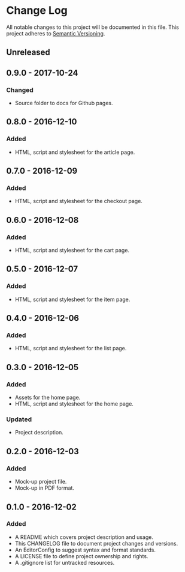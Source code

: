 # Change Log

All notable changes to this project will be documented in this file. This
project adheres to [Semantic Versioning](http://semver.org).

## Unreleased

## 0.9.0 - 2017-10-24

### Changed

  - Source folder to docs for Github pages.

## 0.8.0 - 2016-12-10

### Added

  - HTML, script and stylesheet for the article page.

## 0.7.0 - 2016-12-09

### Added

  - HTML, script and stylesheet for the checkout page.

## 0.6.0 - 2016-12-08

### Added

  - HTML, script and stylesheet for the cart page.

## 0.5.0 - 2016-12-07

### Added

  - HTML, script and stylesheet for the item page.

## 0.4.0 - 2016-12-06

### Added

  - HTML, script and stylesheet for the list page.

## 0.3.0 - 2016-12-05

### Added

  - Assets for the home page.
  - HTML, script and stylesheet for the home page.

### Updated

  - Project description.

## 0.2.0 - 2016-12-03

### Added

  - Mock-up project file.
  - Mock-up in PDF format.

## 0.1.0 - 2016-12-02

### Added

  - A README which covers project description and usage.
  - This CHANGELOG file to document project changes and versions.
  - An EditorConfig to suggest syntax and format standards.
  - A LICENSE file to define project ownership and rights.
  - A .gitignore list for untracked resources.
